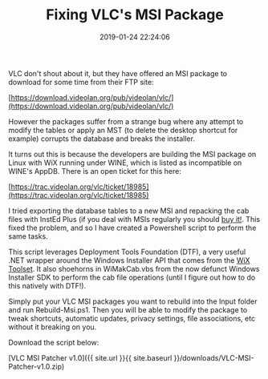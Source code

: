 ﻿---
title: Fixing VLC's MSI Package
slug: fixing-vlcs-msi-package
excerpt: VLC offer a hidden MSI release on their FTP site. Unfortunately they built it under WINE and the resulting package is corrupt and cannot be modified.
date: '2019-01-24 22:24:06'
redirect_from: /2019/01/fixing-vlcs-msi-package/
layout: single
classes: wide
categories:
  - MSI
---

VLC don't shout about it, but they have offered an MSI package to download for some time from their FTP site:

[https://download.videolan.org/pub/videolan/vlc/](https://download.videolan.org/pub/videolan/vlc/)

However the packages suffer from a strange bug where any attempt to modify the tables or apply an MST (to delete the desktop shortcut for example) corrupts the database and breaks the installer.
<!--More-->
It turns out this is because the developers are building the MSI package on Linux with WiX running under WINE, which is listed as incompatible on WINE's AppDB. There is an open ticket for this here:

[https://trac.videolan.org/vlc/ticket/18985](https://trac.videolan.org/vlc/ticket/18985)

I tried exporting the database tables to a new MSI and repacking the cab files with InstEd Plus (if you deal with MSIs regularly you should [buy it!](http://www.instedit.com/instedplus.html). This fixed the problem, and so I have created a Powershell script to perform the same tasks.

This script leverages Deployment Tools Foundation (DTF), a very useful .NET wrapper around the Windows Installer API that comes from the [WiX Toolset](http://wixtoolset.org). It also shoehorns in WiMakCab.vbs from the now defunct Windows Installer SDK to perform the cab file operations (until I figure out how to do this natively with DTF!).

Simply put your VLC MSI packages you want to rebuild into the Input folder and run Rebuild-Msi.ps1. Then you will be able to modify the package to tweak shortcuts, automatic updates, privacy settings, file associations, etc without it breaking on you.

Download the script below:

[VLC MSI Patcher v1.0]({{ site.url }}{{ site.baseurl }}/downloads/VLC-MSI-Patcher-v1.0.zip)

